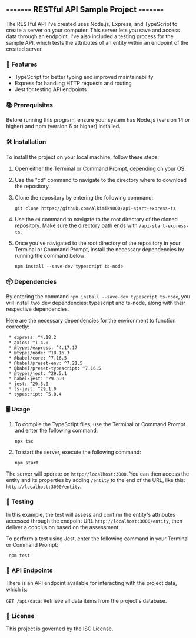 ## ------- RESTful API Sample Project ------- ##

The RESTful API I've created uses Node.js, Express, and TypeScript to create a server on your computer. This server lets you save and access data through an endpoint. I've also included a testing process for the sample API, which tests the attributes of an entity within an endpoint of the created server.

### 🚀 Features ###

- TypeScript for better typing and improved maintainability
- Express for handling HTTP requests and routing
- Jest for testing API endpoints

### 📚 Prerequisites ###

Before running this program, ensure your system has Node.js (version 14 or higher) and npm (version 6 or higher) installed.

### 🛠 Installation ###

To install the project on your local machine, follow these steps:

1. Open either the Terminal or Command Prompt, depending on your OS.

2. Use the "cd" command to navigate to the directory where to download the repository.

3. Clone the repository by entering the following command:
     
     ```
     git clone https://github.com/Alkimik9000/api-start-express-ts
     ```
     
4. Use the `cd` command to navigate to the root directory of the cloned repository. Make sure the directory path ends with `/api-start-express-ts`.

5. Once you've navigated to the root directory of the repository in your Terminal or Command Prompt, install the necessary dependencies by running the command below:

    ```
    npm install --save-dev typescript ts-node
    ``` 
### 📦 Dependencies ###

By entering the command `npm install --save-dev typescript ts-node`, you will install two dev dependencies: typescript and ts-node, along with their respective dependencies.

Here are the necessary dependencies for the environment to function correctly:

     * express: ^4.18.2
     * axios: ^1.4.0
     * @types/express: ^4.17.17
     * @types/node: ^18.16.3
     * @babel/core: ^7.16.5
     * @babel/preset-env: ^7.21.5
     * @babel/preset-typescript: ^7.16.5
     * @types/jest: ^29.5.1
     * babel-jest: ^29.5.0
     * jest: ^29.5.0
     * ts-jest: ^29.1.0
     * typescript: ^5.0.4

### 🖥 Usage ###

1. To compile the TypeScript files, use the Terminal or Command Prompt and enter the following command:

     
     ```
     npx tsc
     ```


2. To start the server, execute the following command:

     ```
     npm start
     ```

The server will operate on `http://localhost:3000`. You can then access the entity and its properties by adding `/entity` to the end of the URL, like this: `http://localhost:3000/entity`.

### 🧪 Testing ###

In this example, the test will assess and confirm the entity's attributes accessed through the endpoint URL `http://localhost:3000/entity`, then deliver a conclusion based on the assessment.

To perform a test using Jest, enter the following command in your Terminal or Command Prompt:

     npm test

### 🔗 API Endpoints ###

There is an API endpoint available for interacting with the project data, which is:

`GET /api/data`: Retrieve all data items from the project's database.

### 📄 License ###

This project is governed by the ISC License.
